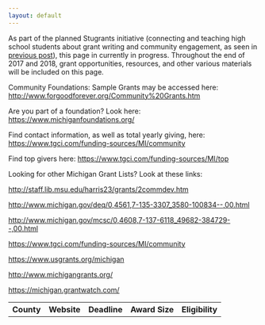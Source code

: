 ```yaml
---
layout: default
---
```

As part of the planned Stugrants initiative (connecting and teaching high school students about grant writing and community engagement, as seen in [previous post](http://jacobleppek.org/Stugrants/)), this page in currently in progress. Throughout the end of 2017 and 2018, grant opportunities, resources, and other various materials will be included on this page. 

Community Foundations: Sample Grants may be accessed here: http://www.forgoodforever.org/Community%20Grants.htm

Are you part of a foundation? Look here: https://www.michiganfoundations.org/

Find contact information, as well as total yearly giving, here: https://www.tgci.com/funding-sources/MI/community

Find top givers here: https://www.tgci.com/funding-sources/MI/top

Looking for other Michigan Grant Lists? Look at these links:

http://staff.lib.msu.edu/harris23/grants/2commdev.htm

http://www.michigan.gov/deq/0,4561,7-135-3307_3580-100834--,00.html

http://www.michigan.gov/mcsc/0,4608,7-137-6118_49682-384729--,00.html

https://www.tgci.com/funding-sources/MI/community

https://www.usgrants.org/michigan

http://www.michigangrants.org/

https://michigan.grantwatch.com/

<table>
  <tr>
    <th>County</th>
    <th>Website</th>
    <th>Deadline</th>
    <th>Award Size</th>
    <th>Eligibility</th>
    </table>
